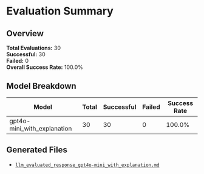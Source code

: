 # Evaluation Summary

## Overview

**Total Evaluations:** 30  
**Successful:** 30  
**Failed:** 0  
**Overall Success Rate:** 100.0%

## Model Breakdown

| Model | Total | Successful | Failed | Success Rate |
|-------|-------|------------|--------|--------------|
| gpt4o-mini_with_explanation | 30 | 30 | 0 | 100.0% |

## Generated Files

- [`llm_evaluated_response_gpt4o-mini_with_explanation.md`](./llm_evaluated_response_gpt4o-mini_with_explanation.md)
